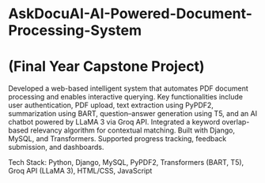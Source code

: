 # AskDocuAI-AI-Powered-Document-Processing-System
# (Final Year Capstone Project)
Developed a web-based intelligent system that automates PDF document processing and enables interactive querying. Key functionalities include user authentication, PDF upload, text extraction using PyPDF2, summarization using BART, question–answer generation using T5, and an AI chatbot powered by LLaMA 3 via Groq API. Integrated a keyword overlap-based relevancy algorithm for contextual matching. Built with Django, MySQL, and  Transformers. Supported progress tracking, feedback submission, and  dashboards.

Tech Stack: Python, Django, MySQL, PyPDF2, Transformers (BART, T5), Groq API (LLaMA 3), HTML/CSS, JavaScript

